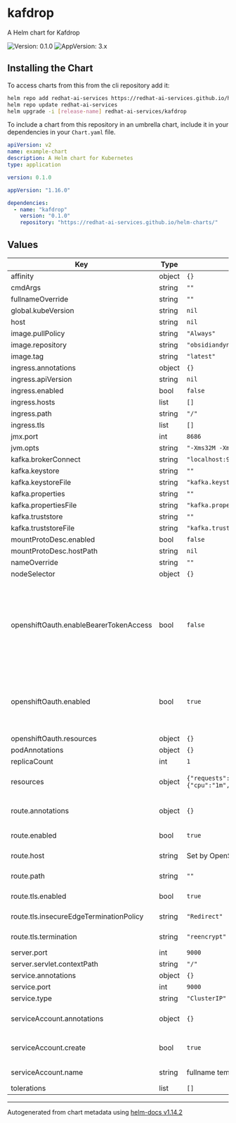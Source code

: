 # kafdrop

A Helm chart for Kafdrop

![Version: 0.1.0](https://img.shields.io/badge/Version-0.1.0-informational?style=flat-square) ![AppVersion: 3.x](https://img.shields.io/badge/AppVersion-3.x-informational?style=flat-square)

## Installing the Chart

To access charts from this from the cli repository add it:

```sh
helm repo add redhat-ai-services https://redhat-ai-services.github.io/helm-charts/
helm repo update redhat-ai-services
helm upgrade -i [release-name] redhat-ai-services/kafdrop
```

To include a chart from this repository in an umbrella chart, include it in your dependencies in your `Chart.yaml` file.

```yaml
apiVersion: v2
name: example-chart
description: A Helm chart for Kubernetes
type: application

version: 0.1.0

appVersion: "1.16.0"

dependencies:
  - name: "kafdrop"
    version: "0.1.0"
    repository: "https://redhat-ai-services.github.io/helm-charts/"
```

## Values

| Key | Type | Default | Description |
|-----|------|---------|-------------|
| affinity | object | `{}` |  |
| cmdArgs | string | `""` |  |
| fullnameOverride | string | `""` |  |
| global.kubeVersion | string | `nil` |  |
| host | string | `nil` |  |
| image.pullPolicy | string | `"Always"` |  |
| image.repository | string | `"obsidiandynamics/kafdrop"` |  |
| image.tag | string | `"latest"` |  |
| ingress.annotations | object | `{}` |  |
| ingress.apiVersion | string | `nil` |  |
| ingress.enabled | bool | `false` |  |
| ingress.hosts | list | `[]` |  |
| ingress.path | string | `"/"` |  |
| ingress.tls | list | `[]` |  |
| jmx.port | int | `8686` |  |
| jvm.opts | string | `"-Xms32M -Xmx64M"` |  |
| kafka.brokerConnect | string | `"localhost:9092"` |  |
| kafka.keystore | string | `""` |  |
| kafka.keystoreFile | string | `"kafka.keystore.jks"` |  |
| kafka.properties | string | `""` |  |
| kafka.propertiesFile | string | `"kafka.properties"` |  |
| kafka.truststore | string | `""` |  |
| kafka.truststoreFile | string | `"kafka.truststore.jks"` |  |
| mountProtoDesc.enabled | bool | `false` |  |
| mountProtoDesc.hostPath | string | `nil` |  |
| nameOverride | string | `""` |  |
| nodeSelector | object | `{}` |  |
| openshiftOauth.enableBearerTokenAccess | bool | `false` | Enable access to application using an OpenShift Bearer Token.  This feature enables users from outside of the cluster to read/write to MLFlow using the API. Warning: This feature requires cluster admin to install. |
| openshiftOauth.enabled | bool | `true` | Secures application with OpenShift Oauth Proxy.  If disabling this option it is recommended to set `route.tls.termination: edge`. |
| openshiftOauth.resources | object | `{}` |  |
| podAnnotations | object | `{}` |  |
| replicaCount | int | `1` |  |
| resources | object | `{"requests":{"cpu":"1m","memory":"128Mi"}}` | The resource requests/limits for the application pod |
| route.annotations | object | `{}` | Additional custom annotations for the route |
| route.enabled | bool | `true` | Enable creation of the OpenShift Route object |
| route.host | string | Set by OpenShift | The hostname for the route |
| route.path | string | `""` | The path for the OpenShift route |
| route.tls.enabled | bool | `true` | Enable secure route settings |
| route.tls.insecureEdgeTerminationPolicy | string | `"Redirect"` | Insecure route termination policy |
| route.tls.termination | string | `"reencrypt"` | Secure route termination policy |
| server.port | int | `9000` |  |
| server.servlet.contextPath | string | `"/"` |  |
| service.annotations | object | `{}` |  |
| service.port | int | `9000` |  |
| service.type | string | `"ClusterIP"` |  |
| serviceAccount.annotations | object | `{}` | Additional custom annotations for the ServiceAccount |
| serviceAccount.create | bool | `true` | Enable creation of ServiceAccount for application pod |
| serviceAccount.name | string | fullname template | The name of the ServiceAccount to use. |
| tolerations | list | `[]` |  |

----------------------------------------------
Autogenerated from chart metadata using [helm-docs v1.14.2](https://github.com/norwoodj/helm-docs/releases/v1.14.2)
